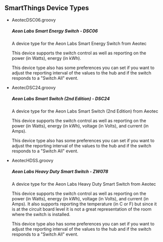 <h2>SmartThings Device Types</h2>

<ul>
	<li>AeotecDSC06.groovy</li>
	<h5>Aeon Labs Smart Energy Switch - DSC06</h5>
	<span>
	<p>A device type for the Aeon Labs Smart Energy Switch from Aeotec</p>
	<p>This device supports the switch control as well as reporting on the power (in Watts), energy (in kWh).</p>
	<p>This device type also has some preferences you can set if you want to adjust the reporting interval of the values to the hub and if the switch responds to a "Switch All" event.</p>
	</span>
	<li>AeotecDSC24.groovy</li>
	<h5>Aeon Labs Smart Switch (2nd Edition) - DSC24</h5>
	<span>
	<p>A device type for the Aeon Labs Smart Switch (2nd Edition) from Aeotec</p>
	<p>This device supports the switch control as well as reporting on the power (in Watts), energy (in kWh), voltage (in Volts), and current (in Amps).</p>
	<p>This device type also has some preferences you can set if you want to adjust the reporting interval of the values to the hub and if the switch responds to a "Switch All" event.</p>
	</span>
	<li>AeotecHDSS.groovy</li>
	<h5>Aeon Labs Heavy Duty Smart Switch - ZW078</h5>
	<span>
	<p>A device type for the Aeon Labs Heavy Duty Smart Switch from Aeotec</p>
	<p>This device supports the switch control as well as reporting on the power (in Watts), energy (in kWh), voltage (in Volts), and current (in Amps). 
	It also supports reporting the temperature (in C or F) but since it is at the circuit board level it is not a great representation of the room where the switch is installed.</p>
	<p>This device type also has some preferences you can set if you want to adjust the reporting interval of the values to the hub and if the switch responds to a "Switch All" event.</p>
	</span>
</ul>
